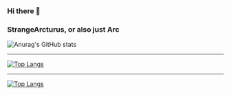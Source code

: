 ### Hi there 👋

<!--
**StrangeArcturus/StrangeArcturus** is a ✨ _special_ ✨ repository because its `README.md` (this file) appears on your GitHub profile.

Here are some ideas to get you started:

- 🔭 I’m currently working on ...
- 🌱 I’m currently learning ...
- 👯 I’m looking to collaborate on ...
- 🤔 I’m looking for help with ...
- 💬 Ask me about ...
- 📫 How to reach me: ...
- 😄 Pronouns: ...
- ⚡ Fun fact: ...
-->
### StrangeArcturus, or also just Arc
  
![Anurag's GitHub stats](https://github-readme-stats.vercel.app/api?username=StrangeArcturus&show_icons=true&theme=radical)<!--
(https://github.com/anuraghazra/github-readme-stats)
-->
***
[![Top Langs](https://github-readme-stats.vercel.app/api/top-langs/?username=StrangeArcturus&exclude_repo=github-slideshow)](https://github.com/anuraghazra/github-readme-stats)
***
[![Top Langs](https://github-readme-stats.vercel.app/api/top-langs/?username=StrangeArcturus&layout=compact&exclude_repo=github-slideshow)](https://github.com/anuraghazra/github-readme-stats)
